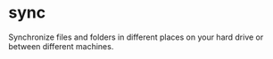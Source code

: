 # sync
Synchronize files and folders in different places on your hard drive or between different machines.
